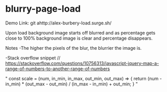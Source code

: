 # blurry-page-load

Demo Link: git ahttp://alex-burbery-load.surge.sh/


Upon load background image starts off blurred and as percentage gets close to 100% background image is clear and percentage disappears.

Notes
-The higher the pixels of the blur, the blurrier the image is.

-Stack overflow snippet
// https://stackoverflow.com/questions/10756313/javascript-jquery-map-a-range-of-numbers-to-another-range-of-numbers

"
const scale = (num, in_min, in_max, out_min, out_max) => {
  return (num - in_min) * (out_max - out_min) / (in_max - in_min) + out_min;
}
"